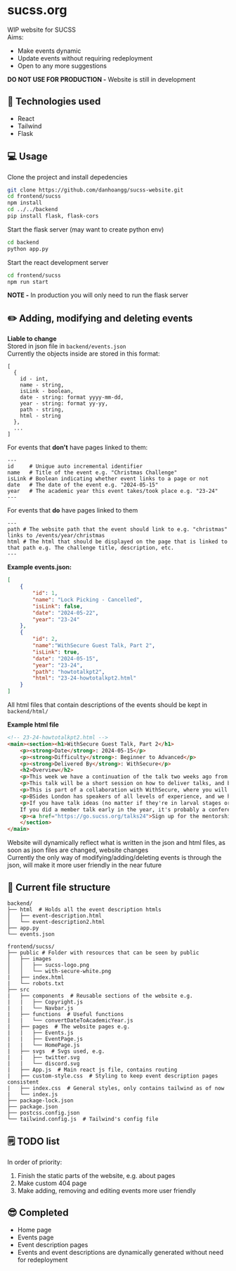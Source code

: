 # sucss.org
WIP website for SUCSS\
Aims:
- Make events dynamic
- Update events without requiring redeployment
- Open to any more suggestions

**DO NOT USE FOR PRODUCTION -** Website is still in development

## 👾 Technologies used
- React
- Tailwind
- Flask

## 💻 Usage 
Clone the project and install depedencies
```bash
git clone https://github.com/danhoangg/sucss-website.git
cd frontend/sucss
npm install
cd ../../backend
pip install flask, flask-cors
```
Start the flask server (may want to create python env)
```bash
cd backend
python app.py
```
Start the react development server
```bash
cd frontend/sucss
npm run start
```
**NOTE -** In production you will only need to run the flask server

## ✏️ Adding, modifying and deleting events
**Liable to change**\
Stored in json file in `backend/events.json`\
Currently the objects inside are stored in this format:
```
[
  {
    id - int,
    name - string,
    isLink - boolean,
    date - string: format yyyy-mm-dd,
    year - string: format yy-yy,
    path - string,
    html - string
  },
  ...
]
```
For events that **don't** have pages linked to them:
```
---
id     # Unique auto incremental identifier
name   # Title of the event e.g. "Christmas Challenge"
isLink # Boolean indicating whether event links to a page or not
date   # The date of the event e.g. "2024-05-15"
year   # The academic year this event takes/took place e.g. "23-24"
---
```
For events that **do** have pages linked to them
```
---
path # The website path that the event should link to e.g. "christmas" links to /events/year/christmas
html # The html that should be displayed on the page that is linked to that path e.g. The challenge title, description, etc.
---
```
**Example events.json:**
```json
[
    {
        "id": 1,
        "name": "Lock Picking - Cancelled",
        "isLink": false,
        "date": "2024-05-22",
        "year": "23-24"
    },
    {
        "id": 2,
        "name":"WithSecure Guest Talk, Part 2",
        "isLink": true,
        "date": "2024-05-15",
        "year": "23-24",
        "path": "howtotalkpt2",
        "html": "23-24-howtotalkpt2.html"
    }
]
```

All html files that contain descriptions of the events should be kept in `backend/html/`

**Example html file**
```html
<!-- 23-24-howtotalkpt2.html -->
<main><section><h1>WithSecure Guest Talk, Part 2</h1>
    <p><strong>Date</strong>: 2024-05-15</p>
    <p><strong>Difficulty</strong>: Beginner to Advanced</p>
    <p><strong>Delivered By</strong>: WithSecure</p>
    <h2>Overview</h2>
    <p>This week we have a continuation of the talk two weeks ago from our sponsor, WithSecure!</p>
    <p>This talk will be a short session on how to deliver talks, and brainstorming ideas for talks.</p>
    <p>This is part of a collaboration with WithSecure, where you will receive expert training and coaching in conference-speaking, with the aim of submitting talks to the renowned cyber security conference BSides London!</p>
    <p>BSides London has speakers of all levels of experience, and we have already seen conference-worthy talks at our Member Talks session in December, so we highly encourage you to get involved with this opportunity. There is, however, no obligation to submit any conference talks - please just come along if you're interested!</p>
    <p>If you have talk ideas (no matter if they're in larval stages or already well developed) WithSecure is more than happy to help you workshop them.
    If you did a member talk early in the year, it's probably a conference talk waiting to happen!</p>
    <p><a href="https://go.sucss.org/talks24">Sign up for the mentorship!</a></p>
    </section>
</main>
```

Website will dynamically reflect what is written in the json and html files, as soon as json files are changed, website changes\
Currently the only way of modifying/adding/deleting events is through the json, will make it more user friendly in the near future

## 📁 Current file structure

```
backend/
├── html  # Holds all the event description htmls
│   ├── event-description.html
│   └── event-description2.html
├── app.py
└── events.json

frontend/sucss/
├── public # Folder with resources that can be seen by public
│   ├── images 
│   │   ├── sucss-logo.png
│   │   └── with-secure-white.png
|   ├── index.html
|   └── robots.txt
├── src
|   ├── components  # Reusable sections of the website e.g.
|   |   ├── Copyright.js
|   |   └── Navbar.js
|   ├── functions  # Useful functions                            
|   |   └── convertDateToAcademicYear.js
|   ├── pages  # The website pages e.g.
|   |   ├── Events.js
|   |   ├── EventPage.js
|   |   └── HomePage.js 
|   ├── svgs  # Svgs used, e.g.
|   |   ├── twitter.svg
|   |   └── discord.svg
|   ├── App.js  # Main react js file, contains routing
|   ├── custom-style.css  # Styling to keep event description pages consistent
|   ├── index.css  # General styles, only contains tailwind as of now
|   └── index.js
├── package-lock.json
├── package.json
├── postcss.config.json
└── tailwind.config.js  # Tailwind's config file
```

## 🗒️ TODO list
In order of priority:
1. Finish the static parts of the website, e.g. about pages
2. Make custom 404 page
3. Make adding, removing and editing events more user friendly

## 😎 Completed
- Home page
- Events page
- Event description pages
- Events and event descriptions are dynamically generated without need for redeployment
